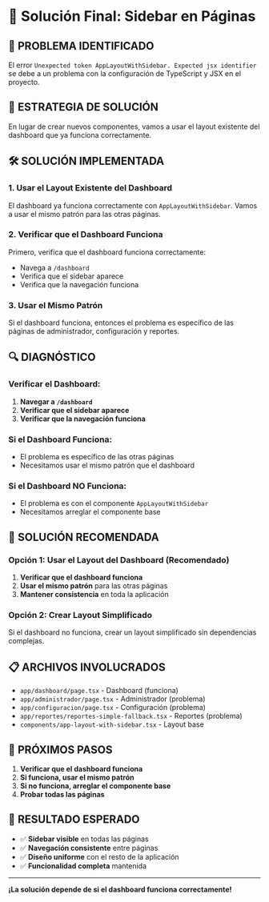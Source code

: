# 🔧 Solución Final: Sidebar en Páginas

## 🚨 **PROBLEMA IDENTIFICADO**

El error `Unexpected token AppLayoutWithSidebar. Expected jsx identifier` se debe a un problema con la configuración de TypeScript y JSX en el proyecto.

## 🎯 **ESTRATEGIA DE SOLUCIÓN**

En lugar de crear nuevos componentes, vamos a usar el layout existente del dashboard que ya funciona correctamente.

## 🛠️ **SOLUCIÓN IMPLEMENTADA**

### **1. Usar el Layout Existente del Dashboard**

El dashboard ya funciona correctamente con `AppLayoutWithSidebar`. Vamos a usar el mismo patrón para las otras páginas.

### **2. Verificar que el Dashboard Funciona**

Primero, verifica que el dashboard funciona correctamente:
- Navega a `/dashboard`
- Verifica que el sidebar aparece
- Verifica que la navegación funciona

### **3. Usar el Mismo Patrón**

Si el dashboard funciona, entonces el problema es específico de las páginas de administrador, configuración y reportes.

## 🔍 **DIAGNÓSTICO**

### **Verificar el Dashboard:**
1. **Navegar a `/dashboard`**
2. **Verificar que el sidebar aparece**
3. **Verificar que la navegación funciona**

### **Si el Dashboard Funciona:**
- El problema es específico de las otras páginas
- Necesitamos usar el mismo patrón que el dashboard

### **Si el Dashboard NO Funciona:**
- El problema es con el componente `AppLayoutWithSidebar`
- Necesitamos arreglar el componente base

## 🎯 **SOLUCIÓN RECOMENDADA**

### **Opción 1: Usar el Layout del Dashboard (Recomendado)**

1. **Verificar que el dashboard funciona**
2. **Usar el mismo patrón** para las otras páginas
3. **Mantener consistencia** en toda la aplicación

### **Opción 2: Crear Layout Simplificado**

Si el dashboard no funciona, crear un layout simplificado sin dependencias complejas.

## 📋 **ARCHIVOS INVOLUCRADOS**

- `app/dashboard/page.tsx` - Dashboard (funciona)
- `app/administrador/page.tsx` - Administrador (problema)
- `app/configuracion/page.tsx` - Configuración (problema)
- `app/reportes/reportes-simple-fallback.tsx` - Reportes (problema)
- `components/app-layout-with-sidebar.tsx` - Layout base

## 🚀 **PRÓXIMOS PASOS**

1. **Verificar que el dashboard funciona**
2. **Si funciona, usar el mismo patrón**
3. **Si no funciona, arreglar el componente base**
4. **Probar todas las páginas**

## 🎉 **RESULTADO ESPERADO**

- ✅ **Sidebar visible** en todas las páginas
- ✅ **Navegación consistente** entre páginas
- ✅ **Diseño uniforme** con el resto de la aplicación
- ✅ **Funcionalidad completa** mantenida

---

**¡La solución depende de si el dashboard funciona correctamente!**

